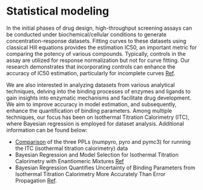 # Statistical modeling

In the initial phases of drug design, high-throughput screening assays can be conducted under biochemical/cellular conditions to generate concentration-response datasets. Fitting curves to these datasets using classical Hill equations provides the estimation IC50,  an important metric for comparing the potency of various compounds. Typically, controls in the assay are utilized for response normalization but not for curve fitting. Our research demonstrates that incorporating controls can enhance the accuracy of IC50 estimation, particularly for incomplete curves [Ref](https://pubs.acs.org/doi/10.1021/acs.jmedchem.3c00107).

We are also interested in analyzing datasets from various analytical techniques, delving into the binding processes of enzymes and ligands to gain insights into enzymatic mechanisms and facilitate drug development. We aim to improve accuracy in model estimation, and subsequently, enhance the quantification of binding parameters. Among multiple techniques, our focus has been on Isothermal Titration Calorimetry (ITC), where Bayesian regression is employed for dataset analysis. Additional information can be found below:

- [Comparison](https://vanngocthuyla.github.io/Data_Analysis/pages/bayesian/bitc-PPL-benchmark) of the three PPLs (numpyro, pyro and pymc3) for running the ITC (isothermal titration calorimetry) data
- Bayesian Regression and Model Selection for Isothermal Titration Calorimetry with Enantiomeric Mixtures [Ref](https://journals.plos.org/plosone/article?id=10.1371/journal.pone.0273656)
- Bayesian Regression Quantifies Uncertainty of Binding Parameters from Isothermal Titration Calorimetry More Accurately Than Error Propagation [Ref](https://www.mdpi.com/1422-0067/24/20/15074).
